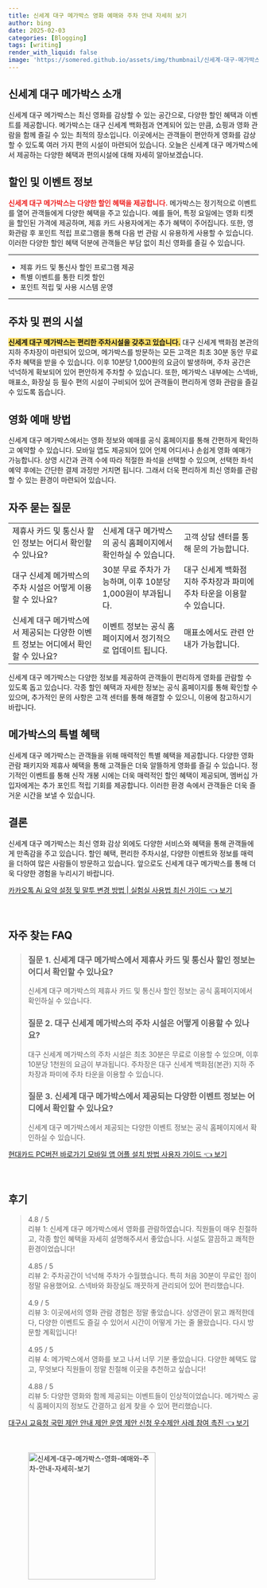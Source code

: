 ```yaml
---
title: 신세계 대구 메가박스 영화 예매와 주차 안내 자세히 보기
author: bing
date: 2025-02-03
categories: [Blogging]
tags: [writing]
render_with_liquid: false
image: 'https://somered.github.io/assets/img/thumbnail/신세계-대구-메가박스-영화-예매와-주차-안내-자세히-보기.webp'
---
```



<h2 id='신세계 대구 메가박스 소개'>신세계 대구 메가박스 소개</h2>

<p>신세계 대구 메가박스는 최신 영화를 감상할 수 있는 공간으로, 다양한 할인 혜택과 이벤트를 제공합니다. 메가박스는 대구 신세계 백화점과 연계되어 있는 만큼, 쇼핑과 영화 관람을 함께 즐길 수 있는 최적의 장소입니다. 이곳에서는 관객들이 편안하게 영화를 감상할 수 있도록 여러 가지 편의 시설이 마련되어 있습니다. 오늘은 신세계 대구 메가박스에서 제공하는 다양한 혜택과 편의시설에 대해 자세히 알아보겠습니다.</p>

<h2 id='할인 및 이벤트 정보'>할인 및 이벤트 정보</h2>

<p><b><span style="color: #ee2323;">신세계 대구 메가박스는 다양한 할인 혜택을 제공합니다.</span></b> 메가박스는 정기적으로 이벤트를 열어 관객들에게 다양한 혜택을 주고 있습니다. 예를 들어, 특정 요일에는 영화 티켓을 할인된 가격에 제공하며, 제휴 카드 사용자에게는 추가 혜택이 주어집니다. 또한, 영화관람 후 포인트 적립 프로그램을 통해 다음 번 관람 시 유용하게 사용할 수 있습니다. 이러한 다양한 할인 혜택 덕분에 관객들은 부담 없이 최신 영화를 즐길 수 있습니다.</p>

<hr />

<ul>
    <li>제휴 카드 및 통신사 할인 프로그램 제공</li>
    <li>특별 이벤트를 통한 티켓 할인</li>
    <li>포인트 적립 및 사용 시스템 운영</li>
</ul>

<hr />

<h2 id='주차 및 편의 시설'>주차 및 편의 시설</h2>

<p><b><span style="background-color: #ffe066;">신세계 대구 메가박스는 편리한 주차시설을 갖추고 있습니다.</span></b> 대구 신세계 백화점 본관의 지하 주차장이 마련되어 있으며, 메가박스를 방문하는 모든 고객은 최초 30분 동안 무료 주차 혜택을 받을 수 있습니다. 이후 10분당 1,000원의 요금이 발생하며, 주차 공간은 넉넉하게 확보되어 있어 편안하게 주차할 수 있습니다. 또한, 메가박스 내부에는 스넥바, 매표소, 화장실 등 필수 편의 시설이 구비되어 있어 관객들이 편리하게 영화 관람을 즐길 수 있도록 돕습니다.</p>

<h2 id='영화 예매 방법'>영화 예매 방법</h2>

<p>신세계 대구 메가박스에서는 영화 정보와 예매를 공식 홈페이지를 통해 간편하게 확인하고 예약할 수 있습니다. 모바일 앱도 제공되어 있어 언제 어디서나 손쉽게 영화 예매가 가능합니다. 상영 시간과 관객 수에 따라 적절한 좌석을 선택할 수 있으며, 선택한 좌석 예약 후에는 간단한 결제 과정만 거치면 됩니다. 그래서 더욱 편리하게 최신 영화를 관람할 수 있는 환경이 마련되어 있습니다.</p>

<h2 id='자주 묻는 질문'>자주 묻는 질문</h2>

<table>
    <tr>
        <td>제휴사 카드 및 통신사 할인 정보는 어디서 확인할 수 있나요?</td>
        <td>신세계 대구 메가박스의 공식 홈페이지에서 확인하실 수 있습니다.</td>
        <td>고객 상담 센터를 통해 문의 가능합니다.</td>
    </tr>
    <tr>
        <td>대구 신세계 메가박스의 주차 시설은 어떻게 이용할 수 있나요?</td>
        <td>30분 무료 주차가 가능하며, 이후 10분당 1,000원이 부과됩니다.</td>
        <td>대구 신세계 백화점 지하 주차장과 파미에 주차 타운을 이용할 수 있습니다.</td>
    </tr>
    <tr>
        <td>신세계 대구 메가박스에서 제공되는 다양한 이벤트 정보는 어디에서 확인할 수 있나요?</td>
        <td>이벤트 정보는 공식 홈페이지에서 정기적으로 업데이트 됩니다.</td>
        <td>매표소에서도 관련 안내가 가능합니다.</td>
    </tr>
</table>

<p>신세계 대구 메가박스는 다양한 정보를 제공하여 관객들이 편리하게 영화를 관람할 수 있도록 돕고 있습니다. 각종 할인 혜택과 자세한 정보는 공식 홈페이지를 통해 확인할 수 있으며, 추가적인 문의 사항은 고객 센터를 통해 해결할 수 있으니, 이용에 참고하시기 바랍니다.</p>

<h2 id='메가박스의 특별 혜택'>메가박스의 특별 혜택</h2>

<p>신세계 대구 메가박스는 관객들을 위해 매력적인 특별 혜택을 제공합니다. 다양한 영화 관람 패키지와 제휴사 혜택을 통해 고객들은 더욱 알뜰하게 영화를 즐길 수 있습니다. 정기적인 이벤트를 통해 신작 개봉 시에는 더욱 매력적인 할인 혜택이 제공되며, 멤버십 가입자에게는 추가 포인트 적립 기회를 제공합니다. 이러한 환경 속에서 관객들은 더욱 즐거운 시간을 보낼 수 있습니다.</p>

<h2 id='결론'>결론</h2>

<p>신세계 대구 메가박스는 최신 영화 감상 외에도 다양한 서비스와 혜택을 통해 관객들에게 만족감을 주고 있습니다. 할인 혜택, 편리한 주차시설, 다양한 이벤트와 정보를 매력을 더하여 많은 사람들이 방문하고 있습니다. 앞으로도 신세계 대구 메가박스를 통해 더욱 다양한 경험을 누리시기 바랍니다.</p>


<p><a class="click-button" title="카카오톡 Ai 요약 설정 및 말투 변경 방법 | 실험실 사용법 최신 가이드" href="https://somered.github.io/posts/%EC%B9%B4%EC%B9%B4%EC%98%A4%ED%86%A1-Ai-%EC%9A%94%EC%95%BD-%EC%84%A4%EC%A0%95-%EB%B0%8F-%EB%A7%90%ED%88%AC-%EB%B3%80%EA%B2%BD-%EB%B0%A9%EB%B2%95-%EC%8B%A4%ED%97%98%EC%8B%A4-%EC%82%AC%EC%9A%A9%EB%B2%95-%EC%B5%9C%EC%8B%A0-%EA%B0%80%EC%9D%B4%EB%93%9C/" rel="dofollow">카카오톡 Ai 요약 설정 및 말투 변경 방법 | 실험실 사용법 최신 가이드 👈 보기</a></p><br>
<h2 id='자주_찾는_FAQ'>자주 찾는 FAQ</h2>
<div itemscope="" itemtype="https://schema.org/FAQPage"> 
<blockquote> 
<div itemscope="" itemprop="mainEntity" itemtype="https://schema.org/Question"> 
<h3 itemprop="name">질문 1. 신세계 대구 메가박스에서 제휴사 카드 및 통신사 할인 정보는 어디서 확인할 수 있나요?</h3> 
<div itemscope="" itemprop="acceptedAnswer" itemtype="https://schema.org/Answer"> 
<span itemprop="text"> 
<p>신세계 대구 메가박스의 제휴사 카드 및 통신사 할인 정보는 공식 홈페이지에서 확인하실 수 있습니다.</p> 
</span> 
</div> 
</div> 
<div itemscope="" itemprop="mainEntity" itemtype="https://schema.org/Question"> 
<h3 itemprop="name">질문 2. 대구 신세계 메가박스의 주차 시설은 어떻게 이용할 수 있나요?</h3> 
<div itemscope="" itemprop="acceptedAnswer" itemtype="https://schema.org/Answer"> 
<span itemprop="text"> 
<p>대구 신세계 메가박스의 주차 시설은 최초 30분은 무료로 이용할 수 있으며, 이후 10분당 1천원의 요금이 부과됩니다. 주차장은 대구 신세계 백화점(본관) 지하 주차장과 파미에 주차 타운을 이용할 수 있습니다.</p> 
</span> 
</div> 
</div> 
<div itemscope="" itemprop="mainEntity" itemtype="https://schema.org/Question"> 
<h3 itemprop="name">질문 3. 신세계 대구 메가박스에서 제공되는 다양한 이벤트 정보는 어디에서 확인할 수 있나요?</h3> 
<div itemscope="" itemprop="acceptedAnswer" itemtype="https://schema.org/Answer"> 
<span itemprop="text"> 
<p>신세계 대구 메가박스에서 제공되는 다양한 이벤트 정보는 공식 홈페이지에서 확인하실 수 있습니다.</p> 
</span> 
</div> 
</div> 
</blockquote> 
</div>
<p><a class="click-button" title="현대카드 PC버전 바로가기 모바일 앱 어플 설치 방법 사용자 가이드" href="https://somered.github.io/posts/%ED%98%84%EB%8C%80%EC%B9%B4%EB%93%9C-PC%EB%B2%84%EC%A0%84-%EB%B0%94%EB%A1%9C%EA%B0%80%EA%B8%B0-%EB%AA%A8%EB%B0%94%EC%9D%BC-%EC%95%B1-%EC%96%B4%ED%94%8C-%EC%84%A4%EC%B9%98-%EB%B0%A9%EB%B2%95-%EC%82%AC%EC%9A%A9%EC%9E%90-%EA%B0%80%EC%9D%B4%EB%93%9C/" rel="dofollow">현대카드 PC버전 바로가기 모바일 앱 어플 설치 방법 사용자 가이드 👈 보기</a></p><br>
<h2 id='후기'>후기</h2>
<div itemscope itemtype="https://schema.org/Product">
  <blockquote>
  <div itemprop="review" itemscope itemtype="https://schema.org/Review">
      <div itemprop="reviewRating" itemscope itemtype="https://schema.org/Rating"> <span itemprop="ratingValue">4.8</span> / <span itemprop="bestRating">5</span> </div>
      <span itemprop="reviewBody">리뷰 1: 신세계 대구 메가박스에서 영화를 관람하였습니다. 직원들이 매우 친절하고, 각종 할인 혜택을 자세히 설명해주셔서 좋았습니다. 시설도 깔끔하고 쾌적한 환경이었습니다!</span>
  </div>
  <br>
  <div itemprop="review" itemscope itemtype="https://schema.org/Review">
      <div itemprop="reviewRating" itemscope itemtype="https://schema.org/Rating"> <span itemprop="ratingValue">4.85</span> / <span itemprop="bestRating">5</span> </div>
      <span itemprop="reviewBody">리뷰 2: 주차공간이 넉넉해 주차가 수월했습니다. 특히 처음 30분이 무료인 점이 정말 유용했어요. 스넥바와 화장실도 깨끗하게 관리되어 있어 편리했습니다.</span>
  </div>
  <br>
  <div itemprop="review" itemscope itemtype="https://schema.org/Review">
      <div itemprop="reviewRating" itemscope itemtype="https://schema.org/Rating"> <span itemprop="ratingValue">4.9</span> / <span itemprop="bestRating">5</span> </div>
      <span itemprop="reviewBody">리뷰 3: 이곳에서의 영화 관람 경험은 정말 좋았습니다. 상영관이 맑고 쾌적한데다, 다양한 이벤트도 즐길 수 있어서 시간이 어떻게 가는 줄 몰랐습니다. 다시 방문할 계획입니다!</span>
  </div>
  <br>
  <div itemprop="review" itemscope itemtype="https://schema.org/Review">
      <div itemprop="reviewRating" itemscope itemtype="https://schema.org/Rating"> <span itemprop="ratingValue">4.95</span> / <span itemprop="bestRating">5</span> </div>
      <span itemprop="reviewBody">리뷰 4: 메가박스에서 영화를 보고 나서 너무 기분 좋았습니다. 다양한 혜택도 많고, 무엇보다 직원들이 정말 친절해 이곳을 추천하고 싶습니다!</span>
  </div>
  <br>
  <div itemprop="review" itemscope itemtype="https://schema.org/Review">
      <div itemprop="reviewRating" itemscope itemtype="https://schema.org/Rating"> <span itemprop="ratingValue">4.88</span> / <span itemprop="bestRating">5</span> </div>
      <span itemprop="reviewBody">리뷰 5: 다양한 영화와 함께 제공되는 이벤트들이 인상적이었습니다. 메가박스 공식 홈페이지의 정보도 간결하고 쉽게 찾을 수 있어 편리했습니다.</span>
  </div>
  </blockquote>
</div>
<p><a class="click-button" title="대구시 교육청 국민 제안 안내 제안 운영 제안 신청 우수제안 사례 참여 촉진" href="https://somered.github.io/posts/%EB%8C%80%EA%B5%AC%EC%8B%9C-%EA%B5%90%EC%9C%A1%EC%B2%AD-%EA%B5%AD%EB%AF%BC-%EC%A0%9C%EC%95%88-%EC%95%88%EB%82%B4-%EC%A0%9C%EC%95%88-%EC%9A%B4%EC%98%81-%EC%A0%9C%EC%95%88-%EC%8B%A0%EC%B2%AD-%EC%9A%B0%EC%88%98%EC%A0%9C%EC%95%88-%EC%82%AC%EB%A1%80-%EC%B0%B8%EC%97%AC-%EC%B4%89%EC%A7%84/" rel="dofollow">대구시 교육청 국민 제안 안내 제안 운영 제안 신청 우수제안 사례 참여 촉진 👈 보기</a></p><br>
<figure class="image"><img src="https://somered.github.io/assets/img/thumbnail/신세계-대구-메가박스-영화-예매와-주차-안내-자세히-보기.webp" alt="신세계-대구-메가박스-영화-예매와-주차-안내-자세히-보기" width="256" height="256"></figure>